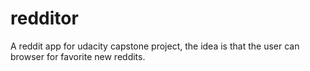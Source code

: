 # redditor
A reddit app for udacity capstone project, the idea is that the user can browser for favorite new reddits. 

